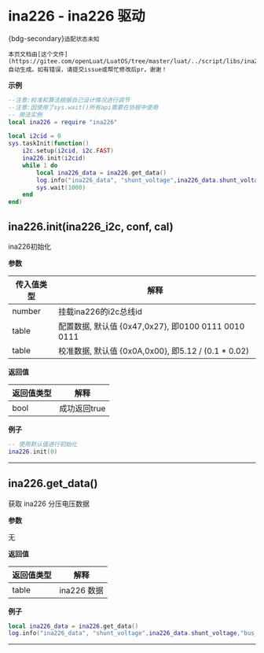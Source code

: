 # ina226 - ina226 驱动

{bdg-secondary}`适配状态未知`

```{note}
本页文档由[这个文件](https://gitee.com/openLuat/LuatOS/tree/master/luat/../script/libs/ina226.lua)自动生成。如有错误，请提交issue或帮忙修改后pr，谢谢！
```


**示例**

```lua
--注意:校准和算法根据自己设计情况进行调节
--注意:因使用了sys.wait()所有api需要在协程中使用
-- 用法实例
local ina226 = require "ina226"

local i2cid = 0
sys.taskInit(function()
    i2c.setup(i2cid, i2c.FAST)
    ina226.init(i2cid)
    while 1 do
        local ina226_data = ina226.get_data()
        log.info("ina226_data", "shunt_voltage",ina226_data.shunt_voltage,"bus_voltage",ina226_data.bus_voltage,"power",ina226_data.power,"current",ina226_data.current)
        sys.wait(1000)
    end
end)

```

## ina226.init(ina226_i2c, conf, cal)



ina226初始化

**参数**

|传入值类型|解释|
|-|-|
|number|挂载ina226的i2c总线id|
|table|配置数据, 默认值 {0x47,0x27}, 即0100 0111 0010 0111|
|table|校准数据, 默认值 {0x0A,0x00}, 即5.12 / (0.1 * 0.02)|

**返回值**

|返回值类型|解释|
|-|-|
|bool|成功返回true|

**例子**

```lua
-- 使用默认值进行初始化
ina226.init(0)

```

---

## ina226.get_data()



获取 ina226 分压电压数据

**参数**

无

**返回值**

|返回值类型|解释|
|-|-|
|table|ina226 数据|

**例子**

```lua
local ina226_data = ina226.get_data()
log.info("ina226_data", "shunt_voltage",ina226_data.shunt_voltage,"bus_voltage",ina226_data.bus_voltage,"power",ina226_data.power,"current",ina226_data.current)

```

---

